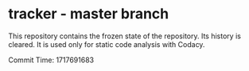 # tracker - master branch

This repository contains the frozen state of the repository.
Its history is cleared. It is used only for static code
analysis with Codacy.

Commit Time: 1717691683